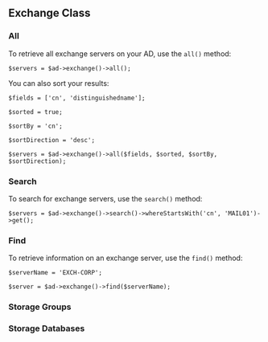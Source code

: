 ## Exchange Class

### All

To retrieve all exchange servers on your AD, use the `all()` method:
    
    $servers = $ad->exchange()->all();
    
You can also sort your results:

    $fields = ['cn', 'distinguishedname'];
    
    $sorted = true;
    
    $sortBy = 'cn';
    
    $sortDirection = 'desc';
    
    $servers = $ad->exchange()->all($fields, $sorted, $sortBy, $sortDirection);

### Search

To search for exchange servers, use the `search()` method:

    $servers = $ad->exchange()->search()->whereStartsWith('cn', 'MAIL01')->get();

### Find

To retrieve information on an exchange server, use the `find()` method:
    
    $serverName = 'EXCH-CORP';
    
    $server = $ad->exchange()->find($serverName);

### Storage Groups

### Storage Databases
